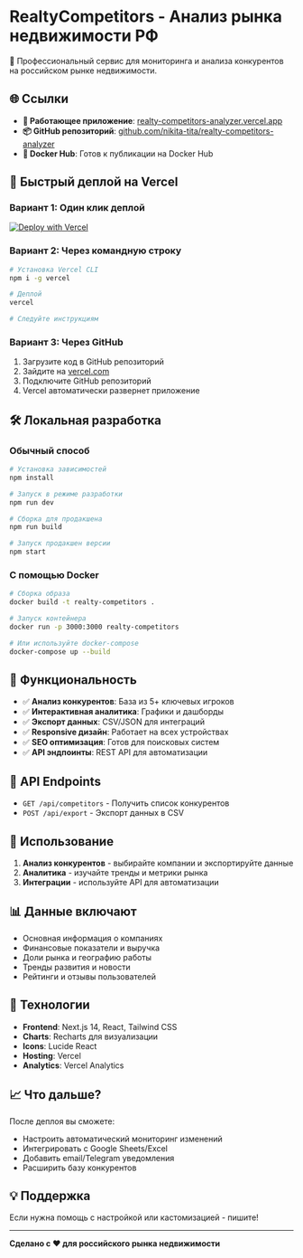 # RealtyCompetitors - Анализ рынка недвижимости РФ

🏢 Профессиональный сервис для мониторинга и анализа конкурентов на российском рынке недвижимости.

## 🌐 Ссылки

- **🚀 Работающее приложение**: [realty-competitors-analyzer.vercel.app](https://realty-competitors-analyzer-fjmmx0521-nikita-tita-projects.vercel.app)
- **📦 GitHub репозиторий**: [github.com/nikita-tita/realty-competitors-analyzer](https://github.com/nikita-tita/realty-competitors-analyzer)
- **🐳 Docker Hub**: Готов к публикации на Docker Hub

## 🚀 Быстрый деплой на Vercel

### Вариант 1: Один клик деплой
[![Deploy with Vercel](https://vercel.com/button)](https://vercel.com/new/clone?repository-url=https://github.com/yourusername/realty-competitors-analyzer)

### Вариант 2: Через командную строку
```bash
# Установка Vercel CLI
npm i -g vercel

# Деплой
vercel

# Следуйте инструкциям
```

### Вариант 3: Через GitHub
1. Загрузите код в GitHub репозиторий
2. Зайдите на [vercel.com](https://vercel.com)
3. Подключите GitHub репозиторий
4. Vercel автоматически развернет приложение

## 🛠 Локальная разработка

### Обычный способ
```bash
# Установка зависимостей
npm install

# Запуск в режиме разработки
npm run dev

# Сборка для продакшена
npm run build

# Запуск продакшен версии
npm start
```

### С помощью Docker
```bash
# Сборка образа
docker build -t realty-competitors .

# Запуск контейнера
docker run -p 3000:3000 realty-competitors

# Или используйте docker-compose
docker-compose up --build
```

## 📱 Функциональность

- ✅ **Анализ конкурентов**: База из 5+ ключевых игроков
- ✅ **Интерактивная аналитика**: Графики и дашборды
- ✅ **Экспорт данных**: CSV/JSON для интеграций
- ✅ **Responsive дизайн**: Работает на всех устройствах
- ✅ **SEO оптимизация**: Готов для поисковых систем
- ✅ **API эндпоинты**: REST API для автоматизации

## 🔗 API Endpoints

- `GET /api/competitors` - Получить список конкурентов
- `POST /api/export` - Экспорт данных в CSV

## 🎯 Использование

1. **Анализ конкурентов** - выбирайте компании и экспортируйте данные
2. **Аналитика** - изучайте тренды и метрики рынка
3. **Интеграции** - используйте API для автоматизации

## 📊 Данные включают

- Основная информация о компаниях
- Финансовые показатели и выручка
- Доли рынка и географию работы
- Тренды развития и новости
- Рейтинги и отзывы пользователей

## 🔧 Технологии

- **Frontend**: Next.js 14, React, Tailwind CSS
- **Charts**: Recharts для визуализации
- **Icons**: Lucide React
- **Hosting**: Vercel
- **Analytics**: Vercel Analytics

## 📈 Что дальше?

После деплоя вы сможете:
- Настроить автоматический мониторинг изменений
- Интегрировать с Google Sheets/Excel
- Добавить email/Telegram уведомления
- Расширить базу конкурентов

## 💡 Поддержка

Если нужна помощь с настройкой или кастомизацией - пишите!

---

**Сделано с ❤️ для российского рынка недвижимости**